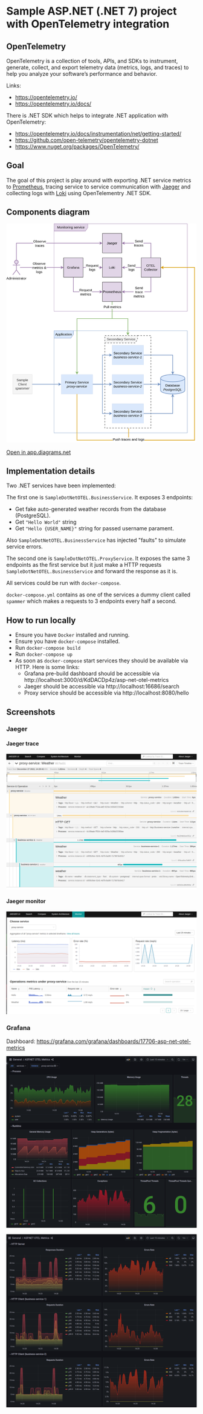 # Sample ASP.NET (.NET 7) project with OpenTelemetry integration

## OpenTelemetry

OpenTelemetry is a collection of tools, APIs, and SDKs to instrument, generate, collect, and export telemetry data (metrics, logs, and traces) to help you analyze your software’s performance and behavior.

Links:
* https://opentelemetry.io/
* https://opentelemetry.io/docs/

There is .NET SDK which helps to integrate .NET application with OpenTelemetry:
* https://opentelemetry.io/docs/instrumentation/net/getting-started/
* https://github.com/open-telemetry/opentelemetry-dotnet
* https://www.nuget.org/packages/OpenTelemetry/

## Goal

The goal of this project is play around with exporting .NET service metrics to [Prometheus](https://prometheus.io/), tracing service to service communication with [Jaeger](https://www.jaegertracing.io/) and collecting logs with [Loki](https://grafana.com/oss/loki/) using OpenTelementry .NET SDK.

## Components diagram

![Components Diagram](Images/Diagram.png)

[Open in app.diagrams.net](https://viewer.diagrams.net/?url=https://raw.githubusercontent.com/nazarii-piontko/sample-dotnet-otel/main/Diagram.xml)

## Implementation details

Two .NET services have been implemented:

The first one is `SampleDotNetOTEL.BusinessService`. It exposes 3 endpoints:
* Get fake auto-generated weather records from the database (PostgreSQL).
* Get `"Hello World"` string
* Get `"Hello {USER_NAME}"` string for passed username parament.

Also `SampleDotNetOTEL.BusinessService` has injected "faults" to simulate service errors.

The second one is `SampleDotNetOTEL.ProxyService`. It exposes the same 3 endpoints as the first service but it just make a HTTP requests `SampleDotNetOTEL.BusinessService` and forward the response as it is.

All services could be run with `docker-compose`.

`docker-compose.yml` contains as one of the services a dummy client called `spammer` which makes a requests to 3 endpoints every half a second.

## How to run locally

* Ensure you have `Docker` installed and running.
* Ensure you have `docker-compose` installed.
* Run `docker-compose build`
* Run `docker-compose up`
* As soon as `docker-compose` start services they should be available via HTTP. Here is some links:
  * Grafana pre-build dashboard should be accessible via http://localhost:3000/d/KdDACDp4z/asp-net-otel-metrics
  * Jaeger should be accessible via http://localhost:16686/search
  * Proxy service should be accessible via http://localhost:8080/hello

## Screenshots

### Jaeger

#### Jaeger trace

![Jaeger trace](Images/JaegerTrace.png)

#### Jaeger monitor

![Jaeger monitor](Images/JaegerMonitor.png)

### Grafana

Dashboard: https://grafana.com/grafana/dashboards/17706-asp-net-otel-metrics

![Grafana dashboard part 1](Images/GrafanaOTELMetrics1.png)

![Grafana dashboard part 2](Images/GrafanaOTELMetrics2.png)
